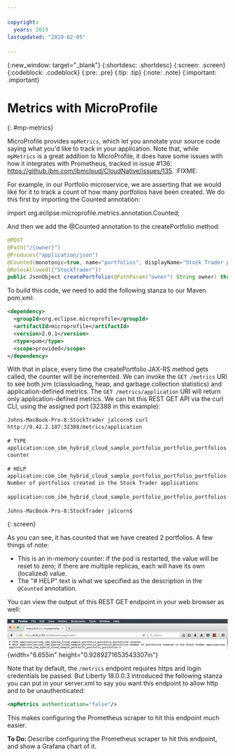 ```yaml
---

copyright:
  years: 2019
lastupdated: "2019-02-05"

---
```


{:new_window: target="_blank"}
{:shortdesc: .shortdesc}
{:screen: .screen}
{:codeblock: .codeblock}
{:pre: .pre}
{:tip: .tip}
{:note: .note}
{:important: .important}

# Metrics with MicroProfile
{: #mp-metrics}

MicroProfile provides `mpMetrics`, which let you annotate your source code saying what you'd like to track in your application. Note that, while `mpMetrics` is a great addition to MicroProfile, it does have some issues with how it integrates with Prometheus, tracked in issue #136: https://github.ibm.com/ibmcloud/CloudNative/issues/135. :FIXME:

For example, in our Portfolio microservice, we are asserting that we would like for it to track a count of how many portfolios have been created. We do this first by importing the Counted annotation:

import org.eclipse.microprofile.metrics.annotation.Counted;

And then we add the @Counted annotation to the createPortfolio method:

```java
@POST
@Path("/{owner}")
@Produces("application/json")
@Counted(monotonic=true, name="portfolios", displayName="Stock Trader portfolios", description="Number of portfolios created in the Stock Trader applications")
@RolesAllowed({"StockTrader"})
public JsonObject createPortfolio(@PathParam("owner") String owner) throws SQLException {
```

To build this code, we need to add the following stanza to our Maven pom.xml:

```xml
<dependency>
  <groupId>org.eclipse.microprofile</groupId>
  <artifactId>microprofile</artifactId>
  <version>2.0.1</version>
  <type>pom</type>
  <scope>provided</scope>
</dependency>
```

With that in place, every time the createPortfolio JAX-RS method gets called, the counter will be incremented. We can invoke the `GET /metrics` URI to see both jvm (classloading, heap, and garbage collection statistics) and application-defined metrics. The `GET /metrics/application` URI will return only application-defined metrics. We can hit this REST GET API via the curl CLI, using the assigned port (32388 in this example):

```
Johns-MacBook-Pro-8:StockTrader jalcorn$ curl http://9.42.2.107:32388/metrics/application

# TYPE application:com_ibm_hybrid_cloud_sample_portfolio_portfolio_portfolios counter

# HELP application:com_ibm_hybrid_cloud_sample_portfolio_portfolio_portfolios Number of portfolios created in the Stock Trader applications

application:com_ibm_hybrid_cloud_sample_portfolio_portfolio_portfolios

Johns-MacBook-Pro-8:StockTrader jalcorn$
```
{: screen}

As you can see, it has counted that we have created 2 portfolios. A few things of note:

- This is an in-memory counter: if the pod is restarted, the value will be reset to zero; if there are multiple replicas, each will have its own (localized) value.
- The "# HELP" text is what we specified as the description in the `@Counted` annotation.

You can view the output of this REST GET endpoint in your web browser as well:

![](images/microprofile-metrics-image1.png){width="6.655in" height="0.9289271653543307in"}

Note that by default, the `/metrics` endpoint requires https and login credentials be passed. But Liberty 18.0.0.3 introduced the following stanza you can put in your server.xml to say you want this endpoint to allow http and to be unauthenticated:

```xml
<mpMetrics authentication="false"/>
```

This makes configuring the Prometheus scraper to hit this endpoint much easier.

**To Do:** Describe configuring the Prometheus scraper to hit this endpoint, and show a Grafana chart of it.
